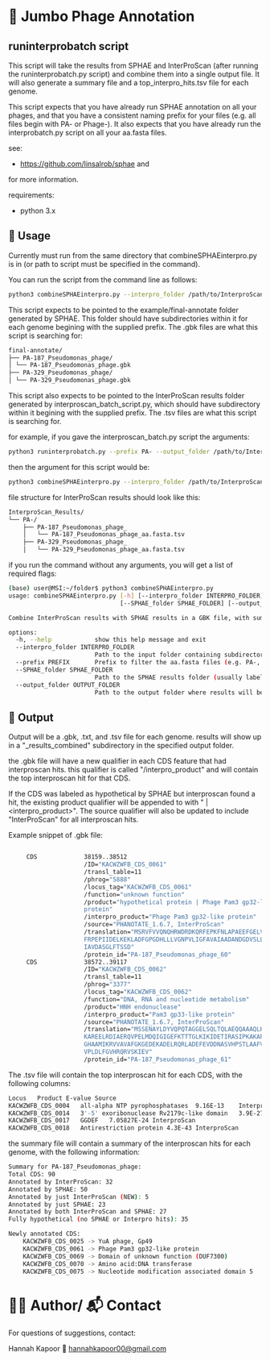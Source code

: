 
# 🧬 Jumbo Phage Annotation

## runinterprobatch script

This script will take the results from SPHAE and InterProScan (after running the runinterprobatch.py script) and combine them into a single output file. It will also generate a summary file and a top_interpro_hits.tsv file for each genome.

This script expects that you have already run SPHAE annotation on all your phages, and that you have a consistent naming prefix for your files (e.g. all files begin with PA- or Phage-). It also expects that you have already run the interprobatch.py script on all your aa.fasta files.  

see: 
- https://github.com/linsalrob/sphae and 

for more information. 

requirements: 
- python 3.x

## 🚀 Usage

Currently must run from the same directory that combineSPHAEinterpro.py is in (or path to script must be specified in the command). 

You can run the script from the command line as follows:

```bash
python3 combineSPHAEinterpro.py --interpro_folder /path/to/InterproScan_Results/prefix --prefix <prefix> --SPHAE_folder /path/to/SPHAE/final-annotate/ --output_folder /path/to/desired/output/folder/

```

This script expects to be pointed to the example/final-annotate folder generated by SPHAE. This folder should have subdirectories within it for each genome begining with the supplied prefix. The .gbk files are what this script is searching for: 

```bash 
final-annotate/
├── PA-187_Pseudomonas_phage/
│ └── PA-187_Pseudomonas_phage.gbk
├── PA-329_Pseudomonas_phage/
│ └── PA-329_Pseudomonas_phage.gbk

```

This script also expects to be pointed to the InterProScan results folder generated by interproscan_batch_script.py, which should have subdirectory within it begining with the supplied prefix. The .tsv files are what this script is searching for. 

for example, if you gave the interproscan_batch.py script the arguments: 

```bash
python3 runinterprobatch.py --prefix PA- --output_folder /path/to/InterproScan_Results/ ...

```

then the argument for this script would be: 
```bash
python3 combineSPHAEinterpro.py --interpro_folder /path/to/InterproScan_Results/PA- --prefix PA- ...

```

file structure for InterProScan results should look like this: 

```bash 
InterproScan_Results/
└── PA-/
    ├── PA-187_Pseudomonas_phage_
    │   └── PA-187_Pseudomonas_phage_aa.fasta.tsv
    ├── PA-329_Pseudomonas_phage_
    │   └── PA-329_Pseudomonas_phage_aa.fasta.tsv

```

if you run the command without any arguments, you will get a list of required flags: 

```bash
(base) user@MSI:~/folder$ python3 combineSPHAEinterpro.py
usage: combineSPHAEinterpro.py [-h] [--interpro_folder INTERPRO_FOLDER] [--prefix PREFIX]
                               [--SPHAE_folder SPHAE_FOLDER] [--output_folder OUTPUT_FOLDER]

Combine InterProScan results with SPHAE results in a GBK file, with summary.txt and top_interpro_hits.tsv files generated as well.

options:
  -h, --help            show this help message and exit
  --interpro_folder INTERPRO_FOLDER
                        Path to the input folder containing subdirectories with interproscan .tsv files.
  --prefix PREFIX       Prefix to filter the aa.fasta files (e.g. PA-, KA-, Phage-).
  --SPHAE_folder SPHAE_FOLDER
                        Path to the SPHAE results folder (usually labeled 'final-annotate/' by SPHAE).
  --output_folder OUTPUT_FOLDER
                        Path to the output folder where results will be saved.

```

## 📝 Output

Output will be a .gbk, .txt, and .tsv file for each genome. results will show up in a "<prefix>_results_combined" subdirectory in the specified output folder.

the .gbk file will have a new qualifier in each CDS feature that had interproscan hits. this qualifier is called "/interpro_product" and will contain the top interproscan hit for that CDS.

If the CDS was labeled as hypothetical by SPHAE but interproscan found a hit, the existing product qualifier will be appended to with " | <interpro_product>". The source qualifier will also be updated to include "InterProScan" for all interproscan hits. 

Example snippet of .gbk file: 
```bash

     CDS             38159..38512
                     /ID="KACWZWFB_CDS_0061"
                     /transl_table=11
                     /phrog="5888"
                     /locus_tag="KACWZWFB_CDS_0061"
                     /function="unknown function"
                     /product="hypothetical protein | Phage Pam3 gp32-like
                     protein"
                     /interpro_product="Phage Pam3 gp32-like protein"
                     /source="PHANOTATE_1.6.7, InterProScan"
                     /translation="MSRVFVVQNQHRWDRDKQRFEPKFNLAPAEEFGELVYLLSPTAAP
                     FRPEPIIDELKEKLADFGPGDHLLLVGNPVLIGFAVAIAADANDGDVSLLQWSGKDQRY
                     IAVDASGLFTSSD"
                     /protein_id="PA-187_Pseudomonas_phage_60"
     CDS             38572..39117
                     /ID="KACWZWFB_CDS_0062"
                     /transl_table=11
                     /phrog="3377"
                     /locus_tag="KACWZWFB_CDS_0062"
                     /function="DNA, RNA and nucleotide metabolism"
                     /product="HNH endonuclease"
                     /interpro_product="Pam3 gp33-like protein"
                     /source="PHANOTATE_1.6.7, InterProScan"
                     /translation="MSSENAYLDYVQPQTAGGELSQLTQLAEQQAAAQLKVSDLEAQLN
                     KAREELRDIAERQVPELMDQIGIGEFKTTTGLKIKIDETIRASIPKAKAPLAFAWLKQN
                     GHAAMIKRVVAVAFGKGEDEKADELRQRLADEFEVDDNASVHPSTLAAFVREKLREGEE
                     VPLDLFGVHRQRVSKIEV"
                     /protein_id="PA-187_Pseudomonas_phage_61"

```

The .tsv file will contain the top interproscan hit for each CDS, with the following columns: 
```bash
Locus	Product	E-value	Source
KACWZWFB_CDS_0004	all-alpha NTP pyrophosphatases	9.16E-13	InterproScan
KACWZWFB_CDS_0014	3'-5' exoribonuclease Rv2179c-like domain	3.9E-27	InterproScan
KACWZWFB_CDS_0017	GGDEF	7.05827E-24	InterproScan
KACWZWFB_CDS_0018	Antirestriction protein	4.3E-43	InterproScan

```

the summary file will contain a summary of the interproscan hits for each genome, with the following information: 
```bash 
Summary for PA-187_Pseudomonas_phage:
Total CDS: 90
Annotated by InterProScan: 32
Annotated by SPHAE: 50
Annotated by just InterProScan (NEW): 5
Annotated by just SPHAE: 23
Annotated by both InterProScan and SPHAE: 27
Fully hypothetical (no SPHAE or Interpro hits): 35

Newly annotated CDS:
	KACWZWFB_CDS_0025 -> YuA phage, Gp49
	KACWZWFB_CDS_0061 -> Phage Pam3 gp32-like protein
	KACWZWFB_CDS_0069 -> Domain of unknown function (DUF7300)
	KACWZWFB_CDS_0070 -> Amino acid:DNA transferase
	KACWZWFB_CDS_0075 -> Nucleotide modification associated domain 5

```


# 🙋‍♀️ Author/ 📬 Contact

For questions of suggestions, contact: 

Hannah Kapoor
📧 hannahkapoor00@gmail.com 
